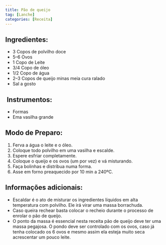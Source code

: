 ```yaml
---
title: Pão de queijo
tag: [Lanche]
categories: [Receita]
---
```


## Ingredientes:

- 3 Copos de polvilho doce
- 5–6 Ovos
- 1 Copo de Leite
- 3/4 Copo de óleo
- 1/2 Copo de água
- 2–3 Copos de queijo minas meia cura ralado
- Sal a gosto

##  Instrumentos:

- Formas
- Ema vasilha grande

## Modo de Preparo:

1. Ferva a água o leite e o óleo.
2. Coloque todo polvilho em uma vasilha e escalde.
3. Espere esfriar completamente.
4. Coloque o queijo e os ovos (um por vez) e vá misturando.
5. Faça bolinhas e distribua numa forma.
6. Asse em forno preaquecido por 10 min a 240ºC.

## Informações adicionais:

- Escaldar é o ato de misturar os ingredientes líquidos em alta temperatura com polvilho. Ele irá virar uma massa borrachuda.
- Caso queira rechear basta colocar o recheio durante o processo de enrolar o pão de queijo.
- O ponto da massa é essencial nesta receita pão de queijo deve ter uma massa pegajosa. O pondo deve ser controlado com os ovos, caso já tenha colocado os 6 ovos e mesmo assim ela esteja muito seca acrescentar um pouco leite.